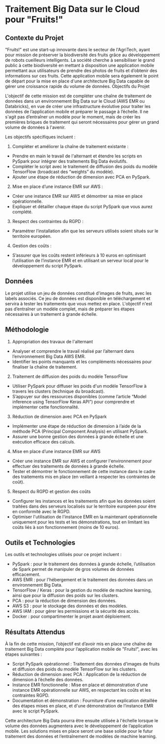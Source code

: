# Traitement Big Data sur le Cloud pour "Fruits!"

## Contexte du Projet

"Fruits!" est une start-up innovante dans le secteur de l'AgriTech, ayant pour mission de préserver la biodiversité des fruits grâce au développement de robots cueilleurs intelligents. La société cherche à sensibiliser le grand public à cette biodiversité en mettant à disposition une application mobile permettant aux utilisateurs de prendre des photos de fruits et d’obtenir des informations sur ces fruits. Cette application mobile sera également le point de départ pour la mise en place d'une architecture Big Data capable de gérer une croissance rapide du volume de données.
Objectifs du Projet

L'objectif de cette mission est de compléter une chaîne de traitement de données dans un environnement Big Data sur le Cloud (AWS EMR ou Databricks), en vue de créer une infrastructure évolutive pour traiter les données de l’application mobile et préparer le passage à l’échelle. Il ne s'agit pas d’entraîner un modèle pour le moment, mais de créer les premières briques de traitement qui seront nécessaires pour gérer un grand volume de données à l'avenir.

Les objectifs spécifiques incluent :

1. Compléter et améliorer la chaîne de traitement existante :
- Prendre en main le travail de l'alternant et étendre les scripts en PySpark pour intégrer des traitements Big Data évolutifs.
- Compléter le script avec le traitement de diffusion des poids du modèle TensorFlow (broadcast des “weights” du modèle).
- Ajouter une étape de réduction de dimension avec PCA en PySpark.

2. Mise en place d’une instance EMR sur AWS :
- Créer une instance EMR sur AWS et démontrer sa mise en place opérationnelle.
- Expliquer et détailler chaque étape du script PySpark que vous aurez complété.

3. Respect des contraintes du RGPD :
- Paramétrer l’installation afin que les serveurs utilisés soient situés sur le territoire européen.

4. Gestion des coûts :
- S’assurer que les coûts restent inférieurs à 10 euros en optimisant l’utilisation de l’instance EMR et en utilisant un serveur local pour le développement du script PySpark.

## Données

Le projet utilise un jeu de données constitué d'images de fruits, avec les labels associés. Ce jeu de données est disponible en téléchargement et servira à tester les traitements que vous mettez en place. L'objectif n'est pas d’entraîner un modèle complet, mais de préparer les étapes nécessaires à un traitement à grande échelle.

## Méthodologie

1. Appropriation des travaux de l'alternant
- Analyser et comprendre le travail réalisé par l’alternant dans l’environnement Big Data AWS EMR.
- Identifier les points manquants et les compléments nécessaires pour finaliser la chaîne de traitement.

2. Traitement de diffusion des poids du modèle TensorFlow
- Utiliser PySpark pour diffuser les poids d'un modèle TensorFlow à travers les clusters (technique du broadcast).
- S’appuyer sur des ressources disponibles (comme l’article “Model inference using TensorFlow Keras API”) pour comprendre et implémenter cette fonctionnalité.

3. Réduction de dimension avec PCA en PySpark
- Implémenter une étape de réduction de dimension à l’aide de la méthode PCA (Principal Component Analysis) en utilisant PySpark.
- Assurer une bonne gestion des données à grande échelle et une exécution efficace des calculs.

4. Mise en place d’une instance EMR sur AWS
- Créer une instance EMR sur AWS et configurer l'environnement pour effectuer des traitements de données à grande échelle.
- Tester et démontrer le fonctionnement de cette instance dans le cadre des traitements mis en place (en veillant à respecter les contraintes de coût).

5. Respect du RGPD et gestion des coûts
- Configurer les instances et les traitements afin que les données soient traitées dans des serveurs localisés sur le territoire européen pour être en conformité avec le RGPD.
- Optimiser l'utilisation de l'instance EMR en la maintenant opérationnelle uniquement pour les tests et les démonstrations, tout en limitant les coûts liés à son fonctionnement (moins de 10 euros).

## Outils et Technologies

Les outils et technologies utilisés pour ce projet incluent :
- PySpark : pour le traitement des données à grande échelle, l’utilisation de Spark permet de manipuler de gros volumes de données efficacement.
- AWS EMR : pour l'hébergement et le traitement des données dans un environnement Big Data.
- TensorFlow / Keras : pour la gestion du modèle de machine learning, ainsi que pour la diffusion des poids sur les clusters.
- PCA : pour la réduction de dimension des données.
- AWS S3 : pour le stockage des données et des modèles.
- AWS IAM : pour gérer les permissions et la sécurité des accès.
- Docker : pour compartimenter le projet avant déploiement.

## Résultats Attendus

À la fin de cette mission, l’objectif est d’avoir mis en place une chaîne de traitement Big Data complète pour l’application mobile de "Fruits!", avec les étapes suivantes :
- Script PySpark opérationnel : Traitement des données d’images de fruits et diffusion des poids du modèle TensorFlow sur les clusters.
- Réduction de dimension avec PCA : Application de la réduction de dimension à l’échelle des données.
- Instance EMR fonctionnelle : Mise en place et démonstration d'une instance EMR opérationnelle sur AWS, en respectant les coûts et les contraintes RGPD.
- Documentation et démonstration : Fourniture d’une explication détaillée des étapes mises en place, et d'une démonstration de l’instance EMR avec le script PySpark.

Cette architecture Big Data pourra être ensuite utilisée à l'échelle lorsque le volume des données augmentera avec le développement de l’application mobile. Les solutions mises en place seront une base solide pour le futur traitement des données et l’entraînement de modèles de machine learning.
